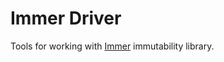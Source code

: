 # Immer Driver
Tools for working with [Immer](https://immerjs.github.io/immer/) immutability library.
